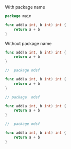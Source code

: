 With package name

```go
package main

func add(a int, b int) int {
	return a + b
}
```

Without package name

```go
func add(a int, b int) int {
	return a + b
}
```

```go
// 	package mdsf

func add(a int, b int) int {
	return a + b
}
```

```go
// package 	mdsf

func add(a int, b int) int {
	return a + b
}
```

```go
//  package mdsf

func add(a int, b int) int {
	return a + b
}
```
